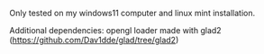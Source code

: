 Only tested on my windows11 computer and linux mint installation.

Additional dependencies: opengl loader made with glad2 (https://github.com/Dav1dde/glad/tree/glad2)
